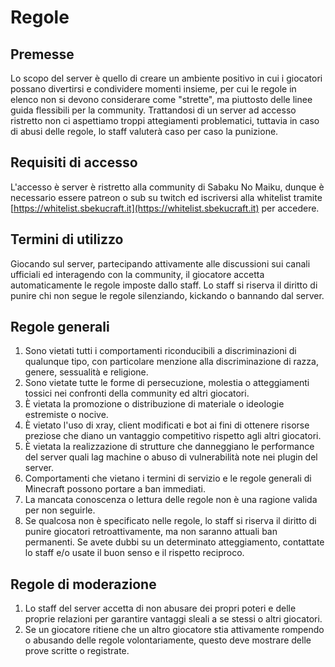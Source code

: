 # Regole
## Premesse
Lo scopo del server è quello di creare un ambiente positivo in cui i giocatori possano divertirsi e condividere momenti insieme, per cui le regole in elenco non si devono considerare come "strette", ma piuttosto delle linee guida flessibili per la community. 
Trattandosi di un server ad accesso ristretto non ci aspettiamo troppi attegiamenti problematici, tuttavia in caso di abusi delle regole, lo staff valuterà caso per caso la punizione.
## Requisiti di accesso
L'accesso è server è ristretto alla community di Sabaku No Maiku, dunque è necessario essere patreon o sub su twitch ed iscriversi alla whitelist tramite [https://whitelist.sbekucraft.it](https://whitelist.sbekucraft.it) per accedere.
## Termini di utilizzo
Giocando sul server, partecipando attivamente alle discussioni sui canali ufficiali ed interagendo con la community, il giocatore accetta automaticamente le regole imposte dallo staff.
Lo staff si riserva il diritto di punire chi non segue le regole silenziando, kickando o bannando dal server.
## Regole generali
1. Sono vietati tutti i comportamenti riconducibili a discriminazioni di qualunque tipo, con particolare menzione alla discriminazione di razza, genere, sessualità e religione.
2. Sono vietate tutte le forme di persecuzione, molestia o atteggiamenti tossici nei confronti della community ed altri giocatori.
3. È vietata la promozione o distribuzione di materiale o ideologie estremiste o nocive.
4. È vietato l'uso di xray, client modificati e bot ai fini di ottenere risorse preziose che diano un vantaggio competitivo rispetto agli altri giocatori.
5. È vietata la realizzazione di strutture che danneggiano le performance del server quali lag machine o abuso di vulnerabilità note nei plugin del server.
6. Comportamenti che vietano i termini di servizio e le regole generali di Minecraft possono portare a ban immediati.
7. La mancata conoscenza o lettura delle regole non è una ragione valida per non seguirle.
8. Se qualcosa non è specificato nelle regole, lo staff si riserva il diritto di punire giocatori retroattivamente, ma non saranno attuali ban permanenti. Se avete dubbi su un determinato atteggiamento, contattate lo staff e/o usate il buon senso e il rispetto reciproco.
## Regole di moderazione
1. Lo staff del server accetta di non abusare dei propri poteri e delle proprie relazioni per garantire vantaggi sleali a se stessi o altri giocatori.
2. Se un giocatore ritiene che un altro giocatore stia attivamente rompendo o abusando delle regole volontariamente, questo deve mostrare delle prove scritte o registrate.

